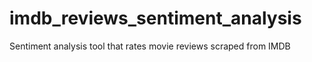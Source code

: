 # imdb_reviews_sentiment_analysis
 Sentiment analysis tool that rates movie reviews scraped from IMDB
